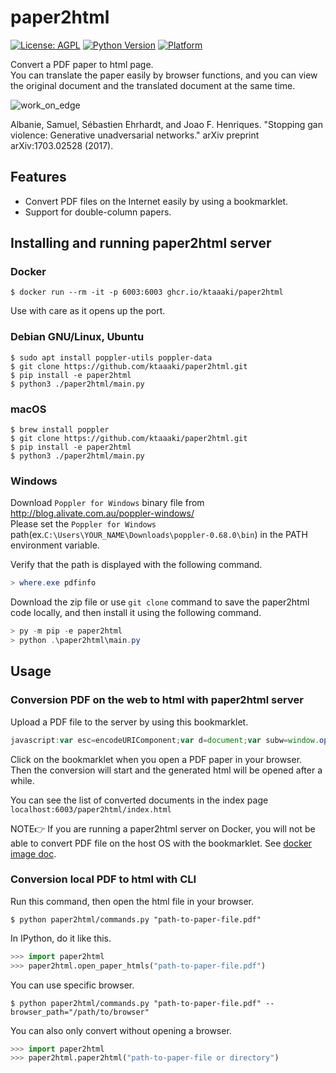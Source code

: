 # paper2html

[![License: AGPL](https://img.shields.io/badge/license-AGPL-yellow)](https://opensource.org/licenses/AGPL-3.0)
[![Python Version](https://img.shields.io/badge/python-3.6|3.7|3.8|3.9-blue)](https://github.com/ktaaaki/paper2html)
[![Platform](https://img.shields.io/badge/platform-windows|macos|linux-blue)](https://github.com/ktaaaki/paper2html)

Convert a PDF paper to html page.  
You can translate the paper easily by browser functions, and you can view the original document and the translated document at the same time.

![work_on_edge](https://user-images.githubusercontent.com/50911393/110310478-f2d3d600-8045-11eb-9f97-4f8bbfd5ec3a.gif)

Albanie, Samuel, Sébastien Ehrhardt, and Joao F. Henriques. "Stopping gan violence: Generative unadversarial networks." arXiv preprint arXiv:1703.02528 (2017).

## Features

- Convert PDF files on the Internet easily by using a bookmarklet.
- Support for double-column papers.

## Installing and running paper2html server

### Docker

```shell
$ docker run --rm -it -p 6003:6003 ghcr.io/ktaaaki/paper2html
```

Use with care as it opens up the port.

### Debian GNU/Linux, Ubuntu

```shell
$ sudo apt install poppler-utils poppler-data
$ git clone https://github.com/ktaaaki/paper2html.git
$ pip install -e paper2html
$ python3 ./paper2html/main.py
```

### macOS

```shell
$ brew install poppler
$ git clone https://github.com/ktaaaki/paper2html.git
$ pip install -e paper2html
$ python3 ./paper2html/main.py
```

### Windows

Download `Poppler for Windows` binary file from <http://blog.alivate.com.au/poppler-windows/>  
Please set the `Poppler for Windows` path(ex.`C:\Users\YOUR_NAME\Downloads\poppler-0.68.0\bin`) in the PATH environment variable.

Verify that the path is displayed with the following command.

```powershell
> where.exe pdfinfo
```

Download the zip file or use `git clone` command to save the paper2html code locally, and then install it using the following command.

```powershell
> py -m pip -e paper2html
> python .\paper2html\main.py
```

## Usage

### Conversion PDF on the web to html with paper2html server

Upload a PDF file to the server by using this bookmarklet.

```js
javascript:var esc=encodeURIComponent;var d=document;var subw=window.open('http://localhost:6003/paper2html/convert?url='+esc(location.href)).document;
```

Click on the bookmarklet when you open a PDF paper in your browser.  
Then the conversion will start and the generated html will be opened after a while.

You can see the list of converted documents in the index page `localhost:6003/paper2html/index.html`

NOTE👉 If you are running a paper2html server on Docker, you will not be able to convert PDF file on the host OS with the bookmarklet. See [docker image doc](docker/README.md).

### Conversion local PDF to html with CLI

Run this command, then open the html file in your browser.

```shell
$ python paper2html/commands.py "path-to-paper-file.pdf"
```

In IPython, do it like this.

```py
>>> import paper2html
>>> paper2html.open_paper_htmls("path-to-paper-file.pdf")
```

You can use specific browser.

```shell
$ python paper2html/commands.py "path-to-paper-file.pdf" --browser_path="/path/to/browser"
```

You can also only convert without opening a browser.

```py
>>> import paper2html
>>> paper2html.paper2html("path-to-paper-file or directory")
```
